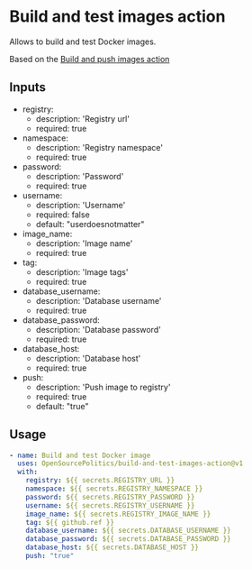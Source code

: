 #  Build and test images action

Allows to build and test Docker images.

Based on the [Build and push images action](https://github.com/OpenSourcePolitics/build-and-push-images-action)

## Inputs
- registry:
  - description: 'Registry url'
  - required: true
- namespace:
  - description: 'Registry namespace'
  - required: true
- password:
  - description: 'Password'
  - required: true
- username:
  - description: 'Username'
  - required: false
  - default: "userdoesnotmatter"
- image_name:
  - description: 'Image name'
  - required: true
- tag:
  - description: 'Image tags'
  - required: true
- database_username:
  - description: 'Database username'
  - required: true
- database_password:
  - description: 'Database password'
  - required: true
- database_host:
  - description: 'Database host'
  - required: true
- push:
  - description: 'Push image to registry'
  - required: true
  - default: "true"

## Usage

```yaml
- name: Build and test Docker image
  uses: OpenSourcePolitics/build-and-test-images-action@v1
  with:
    registry: ${{ secrets.REGISTRY_URL }}
    namespace: ${{ secrets.REGISTRY_NAMESPACE }}
    password: ${{ secrets.REGISTRY_PASSWORD }}
    username: ${{ secrets.REGISTRY_USERNAME }}
    image_name: ${{ secrets.REGISTRY_IMAGE_NAME }}
    tag: ${{ github.ref }}
    database_username: ${{ secrets.DATABASE_USERNAME }}
    database_password: ${{ secrets.DATABASE_PASSWORD }}
    database_host: ${{ secrets.DATABASE_HOST }}
    push: "true"
```

